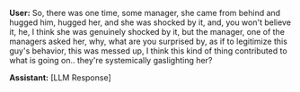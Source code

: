 **User:**
So, there was one time, some manager, she came from behind and hugged him, hugged her, and she was shocked by it, and, you won't believe it, he, I think she was genuinely shocked by it, but the manager, one of the managers asked her, why, what are you surprised by, as if to legitimize this guy's behavior, this was messed up, I think this kind of thing contributed to what is going on.. they're systemically gaslighting her?

**Assistant:**
[LLM Response]

